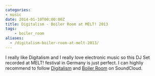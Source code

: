 ```yaml
---
categories:
- music
date: 2014-01-10T00:00:00Z
title: Digitalism - Boiler Room at MELT! 2013
tags:
    - boiler_room
aliases:
  - /digitalism-boiler-room-at-melt-2013/
---
```


I really like Digitalism and I really love electronic music so this DJ Set recorded at MELT! festival in Germany is just perfect. I can highliy recommend to follow [Digitalism](https://soundcloud.com/digitalism_official) and [Boiler Room](https://soundcloud.com/platform) on SoundCloud.

<iframe width="100%" height="166" scrolling="no" frameborder="no", "https://w.soundcloud.com/player/?url=https%3A//api.soundcloud.com/tracks/101860747&amp;color=ff6600&amp;auto_play=false&amp;show_artwork=true"></iframe>
